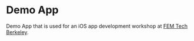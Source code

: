 # Demo App
Demo App that is used for an iOS app development workshop at <a target="\_blank" href="http://femtechberkeley.com/">FEM Tech Berkeley</a>.
